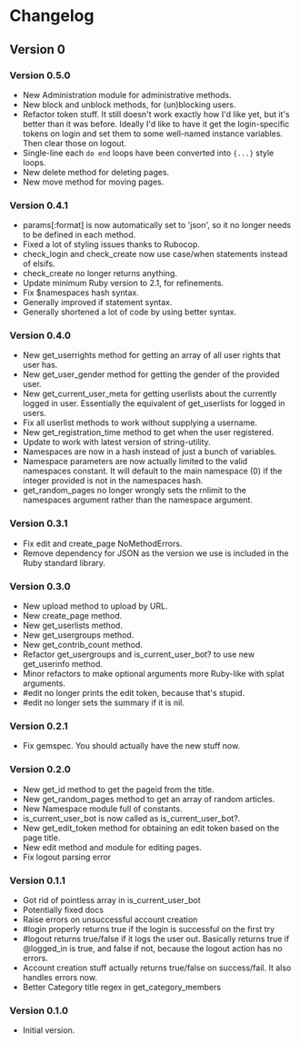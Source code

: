 # Changelog
## Version 0
### Version 0.5.0
* New Administration module for administrative methods.
* New block and unblock methods, for (un)blocking users.
* Refactor token stuff. It still doesn't work exactly how I'd like yet, but it's better than it was before. Ideally I'd like to have it get the login-specific tokens on login and set them to some well-named instance variables. Then clear those on logout.
* Single-line each `do end` loops have been converted into `{...}` style loops.
* New delete method for deleting pages.
* New move method for moving pages.

### Version 0.4.1
* params[:format] is now automatically set to 'json', so it no longer needs to be defined in each method.
* Fixed a lot of styling issues thanks to Rubocop.
* check_login and check_create now use case/when statements instead of elsifs.
* check_create no longer returns anything.
* Update minimum Ruby version to 2.1, for refinements.
* Fix $namespaces hash syntax.
* Generally improved if statement syntax.
* Generally shortened a lot of code by using better syntax.

### Version 0.4.0
* New get_userrights method for getting an array of all user rights that user has.
* New get_user_gender method for getting the gender of the provided user.
* New get_current_user_meta for getting userlists about the currently logged in user. Essentially the equivalent of get_userlists for logged in users.
* Fix all userlist methods to work without supplying a username.
* New get_registration_time method to get when the user registered.
* Update to work with latest version of string-utility.
* Namespaces are now in a hash instead of just a bunch of variables.
* Namespace parameters are now actually limited to the valid namespaces constant. It will default to the main namespace (0) if the integer provided is not in the namespaces hash.
* get_random_pages no longer wrongly sets the rnlimit to the namespaces argument rather than the namespace argument.

### Version 0.3.1
* Fix edit and create_page NoMethodErrors.
* Remove dependency for JSON as the version we use is included in the Ruby standard library.

### Version 0.3.0
* New upload method to upload by URL.
* New create_page method.
* New get_userlists method.
* New get_usergroups method.
* New get_contrib_count method.
* Refactor get_usergroups and is_current_user_bot? to use new get_userinfo method.
* Minor refactors to make optional arguments more Ruby-like with splat arguments.
* #edit no longer prints the edit token, because that's stupid.
* #edit no longer sets the summary if it is nil.

### Version 0.2.1
* Fix gemspec. You should actually have the new stuff now.

### Version 0.2.0
* New get_id method to get the pageid from the title.
* New get_random_pages method to get an array of random articles.
* New Namespace module full of constants.
* is_current_user_bot is now called as is_current_user_bot?.
* New get_edit_token method for obtaining an edit token based on the page title.
* New edit method and module for editing pages.
* Fix logout parsing error

### Version 0.1.1
* Got rid of pointless array in is_current_user_bot
* Potentially fixed docs
* Raise errors on unsuccessful account creation
* #login properly returns true if the login is successful on the first try
* #logout returns true/false if it logs the user out. Basically returns true if @logged_in is true, and false if not, because the logout action has no errors.
* Account creation stuff actually returns true/false on success/fail. It also handles errors now.
* Better Category title regex in get_category_members

### Version 0.1.0
* Initial version.
